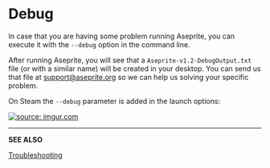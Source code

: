 # Debug

In case that you are having some problem running Aseprite, you can
execute it with the `--debug` option in the command line.

After running Aseprite, you will see that a
`Aseprite-v1.2-DebugOutput.txt` file (or with a similar name) will
be created in your desktop.  You can send us that file at
[support@aseprite.org](mailto:support@aseprite.org) so we can help us
solving your specific problem.

On Steam the `--debug` parameter is added in the launch options:

<a href="http://imgur.com/txXcgzO"><img src="http://i.imgur.com/txXcgzO.gif" title="source: imgur.com" /></a>

---

**SEE ALSO**

[Troubleshooting](troubleshooting.md)
